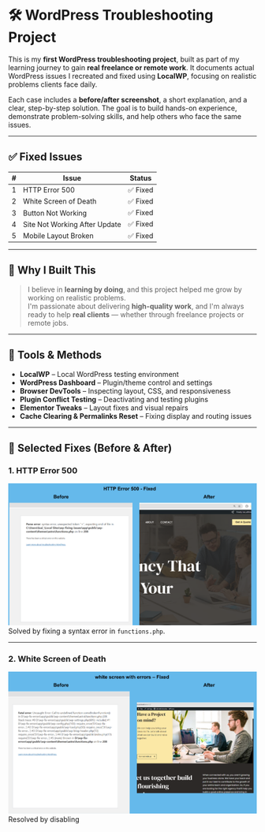 # 🛠️ WordPress Troubleshooting Project

This is my **first WordPress troubleshooting project**, built as part of my learning journey to gain **real freelance or remote work**. It documents actual WordPress issues I recreated and fixed using **LocalWP**, focusing on realistic problems clients face daily.

Each case includes a **before/after screenshot**, a short explanation, and a clear, step-by-step solution. The goal is to build hands-on experience, demonstrate problem-solving skills, and help others who face the same issues.

---

## ✅ Fixed Issues

| # | Issue                           | Status   |
|--:|----------------------------------|----------|
| 1 | HTTP Error 500                  | ✅ Fixed |
| 2 | White Screen of Death           | ✅ Fixed |
| 3 | Button Not Working              | ✅ Fixed |
| 4 | Site Not Working After Update   | ✅ Fixed |
| 5 | Mobile Layout Broken            | ✅ Fixed |

---

## 🧠 Why I Built This

> I believe in **learning by doing**, and this project helped me grow by working on realistic problems.  
> I'm passionate about delivering **high-quality work**, and I'm always ready to help **real clients** — whether through freelance projects or remote jobs.

---

## 🔧 Tools & Methods

- **LocalWP** – Local WordPress testing environment  
- **WordPress Dashboard** – Plugin/theme control and settings  
- **Browser DevTools** – Inspecting layout, CSS, and responsiveness  
- **Plugin Conflict Testing** – Deactivating and testing plugins  
- **Elementor Tweaks** – Layout fixes and visual repairs  
- **Cache Clearing & Permalinks Reset** – Fixing display and routing issues  

---

## 📸 Selected Fixes (Before & After)

### 1. HTTP Error 500  
![HTTP Error 500](./screenshots/http-error-500.png)  
Solved by fixing a syntax error in `functions.php`.

---

### 2. White Screen of Death  
![White Screen](./screenshots/white-screen-issue.png)  
Resolved by disabling
